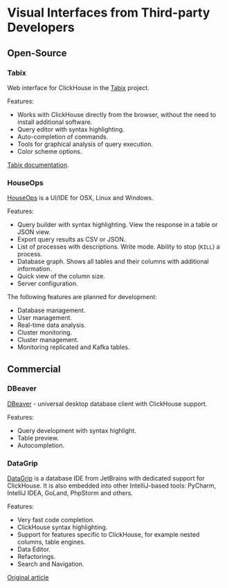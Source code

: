 # Visual Interfaces from Third-party Developers

## Open-Source

### Tabix

Web interface for ClickHouse in the [Tabix](https://github.com/tabixio/tabix) project.

Features:

- Works with ClickHouse directly from the browser, without the need to install additional software.
- Query editor with syntax highlighting.
- Auto-completion of commands.
- Tools for graphical analysis of query execution.
- Color scheme options.

[Tabix documentation](https://tabix.io/doc/).

### HouseOps

[HouseOps](https://github.com/HouseOps/HouseOps) is a UI/IDE for OSX, Linux and Windows.

Features:

- Query builder with syntax highlighting. View the response in a table or JSON view.
- Export query results as CSV or JSON.
- List of processes with descriptions. Write mode. Ability to stop (`KILL`) a process.
- Database graph. Shows all tables and their columns with additional information.
- Quick view of the column size.
- Server configuration.

The following features are planned for development:

- Database management.
- User management.
- Real-time data analysis.
- Cluster monitoring.
- Cluster management.
- Monitoring replicated and Kafka tables.

## Commercial

### DBeaver

[DBeaver](https://dbeaver.io/) - universal desktop database client with ClickHouse support.

Features:

- Query development with syntax highlight.
- Table preview.
- Autocompletion.

### DataGrip

[DataGrip](https://www.jetbrains.com/datagrip/) is a database IDE from JetBrains with dedicated support for ClickHouse. It is also embedded into other IntelliJ-based tools: PyCharm, IntelliJ IDEA, GoLand, PhpStorm and others.

Features:

- Very fast code completion.
- ClickHouse syntax highlighting.
- Support for features specific to ClickHouse, for example nested columns, table engines.
- Data Editor.
- Refactorings.
- Search and Navigation.

[Original article](https://clickhouse.yandex/docs/en/interfaces/third-party_gui/) <!--hide-->
